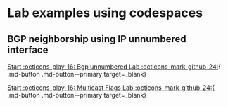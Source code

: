 # Lab examples using codespaces

## BGP neighborship using IP unnumbered interface

[Start :octicons-play-16: Bgp unnumbered Lab :octicons-mark-github-24:](https://codespaces.new/noredistribution/clabs/tree/main?quickstart=1&devcontainer_path=.devcontainer%2Fcommunity-central-rfc5549%2Fdevcontainer.json){ .md-button .md-button--primary target=_blank}

[Start :octicons-play-16: Multicast Flags Lab :octicons-mark-github-24:](https://codespaces.new/noredistribution/clabs/tree/main?quickstart=1&devcontainer_path=.devcontainer%2Fmulticast-flags%2Fdevcontainer.json){ .md-button .md-button--primary target=_blank}

